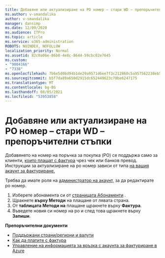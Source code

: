 ```yaml
---
title: Добавяне или актуализиране на PO номер – стари WD – препоръчителни стъпки
ms.author: v-smandalika
author: v-smandalika
manager: dansimp
ms.date: 12/09/2020
ms.audience: ITPro
ms.topic: article
ms.service: o365-administration
ROBOTS: NOINDEX, NOFOLLOW
localization_priority: Normal
ms.assetid: 82c0a06e-86b0-4e8c-8644-59cbc02e7645
ms.custom:
- "9004166"
- "7338"
ms.openlocfilehash: 7b6e5d0bd94b1de29a9571d6ee7f3c212860c5a957562238eb5f5214ec676e87
ms.sourcegitcommit: b5f7da89a650d2915dc652449623c78be6247175
ms.translationtype: MT
ms.contentlocale: bg-BG
ms.lasthandoff: 08/05/2021
ms.locfileid: "53953858"
---
```

# <a name="add-or-update-po-number---legacy-wd---recommended-steps"></a>Добавяне или актуализиране на PO номер – стари WD – препоръчителни стъпки

Добавянето на номер на поръчка за покупка (PO) се поддържа само за клиенти, [които плащат с фактура](https://docs.microsoft.com/azure/cost-management-billing/manage/pay-by-invoice) чрез чек или банков превод. Инструкции за актуализиране на po номер зависи от типа [на вашия акаунт за фактуриране.](https://docs.microsoft.com/azure/cost-management-billing/manage/view-all-accounts)

Трябва да имате роля на [администратор на акаунт,](https://docs.microsoft.com/azure/role-based-access-control/rbac-and-directory-admin-roles) за да редактирате po номер.

1. Изберете абонамента си от [страницата Абонаменти](https://ms.portal.azure.com/#blade/Microsoft_Azure_Billing/SubscriptionsBlade) .
2. Щракнете **върху Методи** на плащане от лявата страна.
3. От **таблицата Методи на** плащане щракнете върху **Фактура**. 
4. Въведете новия си номер на po и след това щракнете върху **Запиши**.

**Препоръчителни документи**

- [Поддържани страни/региони и валути](https://azure.microsoft.com/en-us/pricing/faq/) 
- [Как да платите с фактура](https://docs.microsoft.com/azure/cost-management-billing/manage/pay-by-invoice) 
- [Управление на информацията за връзка с акаунта за фактуриране в Azure](https://docs.microsoft.com/azure/cost-management-billing/manage/change-azure-account-profile)


